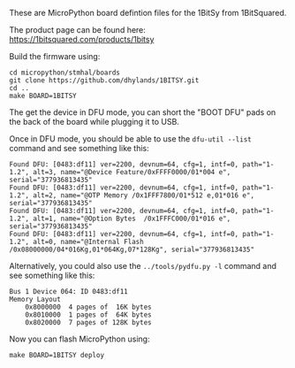 These are MicroPython board defintion files for the 1BitSy from 1BitSquared.

The product page can be found here: https://1bitsquared.com/products/1bitsy

Build the firmware using:
```
cd micropython/stmhal/boards
git clone https://github.com/dhylands/1BITSY.git
cd ..
make BOARD=1BITSY
```

The get the device in DFU mode, you can short the "BOOT DFU" pads on the back
of the board while plugging it to USB.

Once in DFU mode, you should be able to use the ```dfu-util --list``` command and see
something like this:
```
Found DFU: [0483:df11] ver=2200, devnum=64, cfg=1, intf=0, path="1-1.2", alt=3, name="@Device Feature/0xFFFF0000/01*004 e", serial="377936813435"
Found DFU: [0483:df11] ver=2200, devnum=64, cfg=1, intf=0, path="1-1.2", alt=2, name="@OTP Memory /0x1FFF7800/01*512 e,01*016 e", serial="377936813435"
Found DFU: [0483:df11] ver=2200, devnum=64, cfg=1, intf=0, path="1-1.2", alt=1, name="@Option Bytes  /0x1FFFC000/01*016 e", serial="377936813435"
Found DFU: [0483:df11] ver=2200, devnum=64, cfg=1, intf=0, path="1-1.2", alt=0, name="@Internal Flash  /0x08000000/04*016Kg,01*064Kg,07*128Kg", serial="377936813435"
```

Alternatively, you could also use the ```../tools/pydfu.py -l``` command and see
something like this:
```
Bus 1 Device 064: ID 0483:df11
Memory Layout
    0x8000000  4 pages of  16K bytes
    0x8010000  1 pages of  64K bytes
    0x8020000  7 pages of 128K bytes
```

Now you can flash MicroPython using:
```
make BOARD=1BITSY deploy
```
